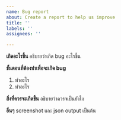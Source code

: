 ```yaml
---
name: Bug report
about: Create a report to help us improve
title: ''
labels: ''
assignees: ''

---
```


**เกิดอะไรขึ้น**
อธิบายว่าเกิด bug อะไรขึ้น

**ขั้นตอนที่ต้องทำเพื่อจะเกิด bug**
1. ทำอะไร
2. ทำอะไร

**สิ่งที่ควรจะเกิดขึ้น**
อธิบายว่าควรจเป็นยังไง

**อื่นๆ**
screenshot และ json output เป็นต้น
